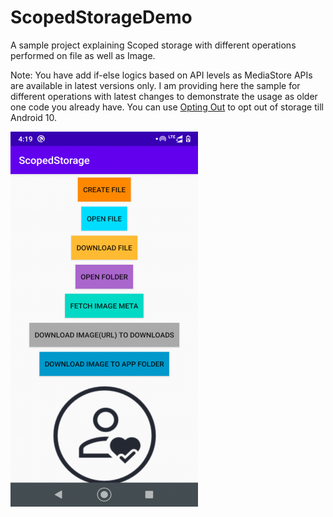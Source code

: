 # ScopedStorageDemo

A sample project explaining Scoped storage with different operations performed on file as well as Image.

Note: You have add if-else logics based on API levels as MediaStore APIs are available in latest versions only. I am providing here the sample for different operations with latest changes to demonstrate the usage as older one code you already have. You can use [Opting Out](https://developer.android.com/training/data-storage/use-cases#opt-out-scoped-storage) to opt out of storage till Android 10.

![DemoImage.png](images/demo_image.png)




